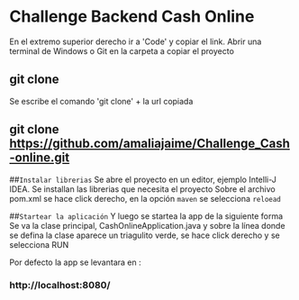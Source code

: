 # Challenge Backend Cash Online 

En el extremo superior derecho ir a 'Code' y copiar el link.
Abrir una terminal de Windows o Git en la carpeta a copiar el proyecto 

## git clone 
Se escribe el comando 'git clone' + la url copiada
## git clone https://github.com/amaliajaime/Challenge_Cash-online.git

##`Instalar librerias`
Se abre el proyecto en un editor, ejemplo Intelli-J IDEA.
Se installan las librerias que necesita el proyecto 
Sobre el archivo pom.xml se hace click derecho, en la opción `maven` se selecciona `reloead`

##`Startear la aplicación`
Y luego se startea la app de la siguiente forma
Se va la clase principal, CashOnlineApplication.java y sobre la línea donde se defina la clase
aparece un triagulito verde, se hace click derecho y se selecciona RUN

Por defecto la app se levantara en :
###  http://localhost:8080/
